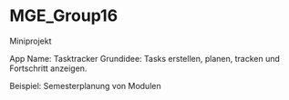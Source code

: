 # MGE_Group16
Miniprojekt

App Name: Tasktracker
Grundidee: Tasks erstellen, planen, tracken und Fortschritt anzeigen.

Beispiel: Semesterplanung von Modulen
